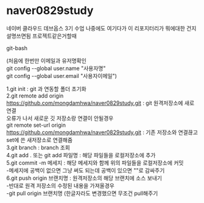 # naver0829study
네이버 클라우드 데브옵스 3기 수업
나중에도 여기다가 이 리포지터리가 뭐에대한 건지 설명쓰면됨 프로젝트같은거할때


git-bash  

(처음에 한번만 이메일과 유저명확인  
git config --global user.name "사용자명"  
git config --global user.email "사용자이메일")  

1.git init : git 과 연동할 폴더 초기화  
2.git remote add origin https://github.com/mongdamhwa/naver0829study.git : git 원격저장소에 새로 연결  
 오류가 나서 새로운 깃 저장소랑 연결이 안될경우  
 git remote set-url origin https://github.com/mongdamhwa/naver0829study.git : 기존 저장소와 연결끊고 set에 쓴 새저장소로 연결해줌  
3.git branch : branch 조회  
4.git add . 또는 git add 파일명 : 해당 파일들을 로컬저장소에 추가  
5.git commit -m 메세지 : 해당 메세지와 함께 위의 파일들을 로컬저장소에 커밋  
  -메세지에 공백이 없으면 그냥 써도 되는데 공백이 있으면 ""로 감싸주기  
6.git push origin 브랜치명 : 원격저장소의 해당 브랜치에 소스 보내기    
  -반대로 원격 저장소의 수정된 내용을 가져올경우  
  -git pull origin 브랜치명 (한글자라도 변경했으면 무조건 pull해주기
